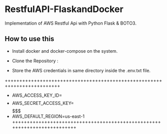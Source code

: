 # RestfulAPI-FlaskandDocker
Implementation of AWS Restful Api with Python Flask & BOTO3.

## How to use this
* Install docker and docker-compose on the system.
* Clone the Repository :

* Store the AWS credentials in same directory inside the .env.txt file.

+++++++++++++++++++++++++++++++++++++++++++++++++++++++++++++++++++++++++
+	AWS_ACCESS_KEY_ID=$$$$$$$$$$$$					
+	AWS_SECRET_ACCESS_KEY=$$$$$$$$$$$$$$$$$$$			
+	AWS_DEFAULT_REGION=us-east-1 					
+++++++++++++++++++++++++++++++++++++++++++++++++++++++++++++++++++++++++
